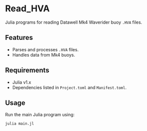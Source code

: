 # Read_HVA
Julia programs for reading Datawell Mk4 Waverider buoy `.HVA` files.

## Features
- Parses and processes `.HVA` files.
- Handles data from Mk4 buoys.

## Requirements
- Julia v1.x
- Dependencies listed in `Project.toml` and `Manifest.toml`.

## Usage
Run the main Julia program using:
```bash
julia main.jl

